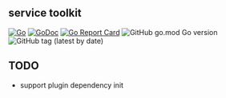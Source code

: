 ## service toolkit

[![Go](https://github.com/sqjian/go-kit/actions/workflows/go-kit.yml/badge.svg)](https://github.com/sqjian/go-kit/actions/workflows/go-kit.yml)
[![GoDoc](https://godoc.org/github.com/sqjian/go-kit?status.svg&style=flat-square)](http://godoc.org/github.com/sqjian/go-kit)
[![Go Report Card](https://goreportcard.com/badge/github.com/sqjian/go-kit?style=flat-square)](https://goreportcard.com/report/github.com/sqjian/go-kit)
![GitHub go.mod Go version](https://img.shields.io/github/go-mod/go-version/sqjian/go-kit)
![GitHub tag (latest by date)](https://img.shields.io/github/v/tag/sqjian/go-kit)

## TODO

- support plugin dependency init